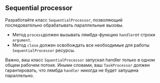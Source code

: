 ## Sequential processor

Разработайте класс `SequentialProcessor`, позволяющий последовательно обрабатывать параллельные вызовы.

* Метод `process`должен вызывать лямбда-функцию `handler`от строки `argument`.
* Метод `close` должен освобождать все необходимые для работы `SequentialProcessor` ресурсы.

Важно, ваш класс `SquentialProcessor` запускал handler только в одном общем рабочем потоке.
Иными словами, ваш `TaskProcessor` должен гарантировать, что лямбда `handler` никогда не будет запущена параллельно.
